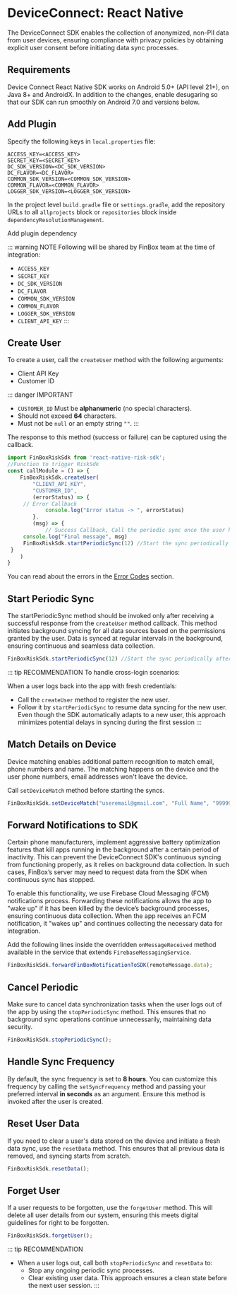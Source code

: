 # DeviceConnect: React Native

The DeviceConnect SDK enables the collection of anonymized, non-PII data from user devices, ensuring compliance with privacy policies by obtaining explicit user consent before initiating data sync processes.

## Requirements

Device Connect React Native SDK works on Android 5.0+ (API level 21+), on Java 8+ and AndroidX. In addition to the changes, enable desugaring so that our SDK can run smoothly on Android 7.0 and versions below.

<CodeSwitcher :languages="{kotlin:'Kotlin',groovy:'Groovy'}">
<template v-slot:kotlin>

```kotlin
android {
    ...
    defaultConfig {
        ...
        // Minimum 5.0+ devices
        minSdk 21
        ...
    }
    ...
    compileOptions {
        // Flag to enable support for the new language APIs
        coreLibraryDesugaringEnabled = true
        // Sets Java compatibility to Java 8
        sourceCompatibility = JavaVersion.VERSION_1_8
        targetCompatibility = JavaVersion.VERSION_1_8
    }
    // For Kotlin projects
    kotlinOptions {
        jvmTarget = "1.8"
    }
}

dependencies {
    coreLibraryDesugaring("com.android.tools:desugar_jdk_libs:1.1.5")
}
```

</template>
<template v-slot:groovy>

```groovy
android {
    ...
    defaultConfig {
        ...
        // Minimum 5.0+ devices
        minSdkVersion 21
        ...
    }
    ...
    compileOptions {
        // Flag to enable support for the new language APIs
        coreLibraryDesugaringEnabled true
        // Sets Java compatibility to Java 8
        sourceCompatibility JavaVersion.VERSION_1_8
        targetCompatibility JavaVersion.VERSION_1_8
    }
    // For Kotlin projects
    kotlinOptions {
        jvmTarget = "1.8"
    }
}

dependencies {
    coreLibraryDesugaring 'com.android.tools:desugar_jdk_libs:1.1.5'
}
```

</template>
</CodeSwitcher>

## Add Plugin

Specify the following keys in `local.properties` file:

```properties
ACCESS_KEY=<ACCESS_KEY>
SECRET_KEY=<SECRET_KEY>
DC_SDK_VERSION=<DC_SDK_VERSION>
DC_FLAVOR=<DC_FLAVOR>
COMMON_SDK_VERSION=<COMMON_SDK_VERSION>
COMMON_FLAVOR=<COMMON_FLAVOR>
LOGGER_SDK_VERSION=<LOGGER_SDK_VERSION>
```

In the project level `build.gradle` file or `settings.gradle`, add the repository URLs to all `allprojects` block or `repositories` block inside `dependencyResolutionManagement`.

<CodeSwitcher :languages="{kotlin:'Kotlin',groovy:'Groovy'}">
<template v-slot:kotlin>

```kotlin
maven {
    setUrl("s3://risk-manager-android-sdk/artifacts")
    credentials(AwsCredentials::class) {
        accessKey = <ACCESS_KEY>
        secretKey = <SECRET_KEY>
    }
    content {
        includeGroup("in.finbox")
    }
}
```

</template>
<template v-slot:groovy>

```groovy
maven {
    url "s3://risk-manager-android-sdk/artifacts"
    credentials(AwsCredentials) {
        accessKey = <ACCESS_KEY>
        secretKey = <SECRET_KEY>
    }
    content {
        includeGroup("in.finbox")
    }
}
```

</template>
</CodeSwitcher>

Add plugin dependency

<CodeSwitcher :languages="{npm:'NPM',yarn:'Yarn'}">
<template v-slot:yarn>

```sh
yarn add react-native-risk-sdk
```

</template>
<template v-slot:npm>

```sh
npm install --save react-native-risk-sdk
```

</template>
</CodeSwitcher>

::: warning NOTE
Following will be shared by FinBox team at the time of integration:

- `ACCESS_KEY`
- `SECRET_KEY`
- `DC_SDK_VERSION`
- `DC_FLAVOR`
- `COMMON_SDK_VERSION`
- `COMMON_FLAVOR`
- `LOGGER_SDK_VERSION`
- `CLIENT_API_KEY`
:::

## Create User

To create a user, call the `createUser` method with the following arguments:

- Client API Key
- Customer ID

::: danger IMPORTANT
- `CUSTOMER_ID` Must be **alphanumeric** (no special characters).
- Should not exceed **64** characters.
- Must not be `null` or an empty string `""`.
:::

The response to this method (success or failure) can be captured using the callback.

```javascript
import FinBoxRiskSdk from 'react-native-risk-sdk';
//Function to trigger RiskSdk
const callModule = () => {
    FinBoxRiskSdk.createUser(
        "CLIENT_API_KEY",
        "CUSTOMER_ID",
        (errorStatus) => {
     // Error Callback
            console.log("Error status -> ", errorStatus)
        }, 
        (msg) => {
            // Success Callback, Call the periodic sync once the user has been created
     console.log("Final message", msg)
     FinBoxRiskSdk.startPeriodicSync(12) //Start the sync periodically after every 12 hour
 }
    )
}
```

You can read about the errors in the [Error Codes](/device-connect/error-codes.html) section.

## Start Periodic Sync

The startPeriodicSync method should be invoked only after receiving a successful response from the `createUser` method callback. This method initiates background syncing for all data sources based on the permissions granted by the user. Data is synced at regular intervals in the background, ensuring continuous and seamless data collection.

```javascript
FinBoxRiskSdk.startPeriodicSync(12) //Start the sync periodically after every 12 hour
```

::: tip RECOMMENDATION
To handle cross-login scenarios:

When a user logs back into the app with fresh credentials:
- Call the `createUser` method to register the new user.
- Follow it by `startPeriodicSync` to resume data syncing for the new user.
Even though the SDK automatically adapts to a new user, this approach minimizes potential delays in syncing during the first session
:::

## Match Details on Device

Device matching enables additional pattern recognition to match email, phone numbers and name. The matching happens on the device and the user phone numbers, email addresses won't leave the device.

Call `setDeviceMatch` method before starting the syncs.

```javascript
FinBoxRiskSdk.setDeviceMatch("useremail@gmail.com", "Full Name", "9999999999");
```

## Forward Notifications to SDK

Certain phone manufacturers, implement aggressive battery optimization features that kill apps running in the background after a certain period of inactivity. This can prevent the DeviceConnect SDK's continuous syncing from functioning properly, as it relies on background data collection. In such cases, FinBox’s server may need to request data from the SDK when continuous sync has stopped.

To enable this functionality, we use Firebase Cloud Messaging (FCM) notifications process. Forwarding these notifications allows the app to "wake up" if it has been killed by the device’s background processes, ensuring continuous data collection. When the app receives an FCM notification, it "wakes up" and continues collecting the necessary data for integration.

Add the following lines inside the overridden `onMessageReceived` method available in the service that extends `FirebaseMessagingService`.

```javascript
FinBoxRiskSdk.forwardFinBoxNotificationToSDK(remoteMessage.data);
```

## Cancel Periodic

Make sure to cancel data synchronization tasks when the user logs out of the app by using the `stopPeriodicSync` method. This ensures that no background sync operations continue unnecessarily, maintaining data security.

```javascript
FinBoxRiskSdk.stopPeriodicSync();
```
## Handle Sync Frequency

By default, the sync frequency is set to **8 hours**. You can customize this frequency by calling the `setSyncFrequency` method and passing your preferred interval **in seconds** as an argument. Ensure this method is invoked after the user is created.

## Reset User Data

If you need to clear a user's data stored on the device and initiate a fresh data sync, use the `resetData` method. This ensures that all previous data is removed, and syncing starts from scratch.

```javascript
FinBoxRiskSdk.resetData();
```

## Forget User

If a user requests to be forgotten, use the `forgetUser` method. This will delete all user details from our system, ensuring this meets digital guidelines for right to be forgotten.

```javascript
FinBoxRiskSdk.forgetUser();
```

::: tip RECOMMENDATION
-  When a user logs out, call both `stopPeriodicSync` and `resetData`  to:
    * Stop any ongoing periodic sync processes.
    * Clear existing user data.
   This approach ensures a clean state before the next user session.
:::